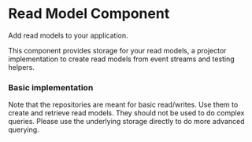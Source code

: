 Read Model Component
====================

Add read models to your application.

This component provides storage for your read models, a projector
implementation to create read models from event streams and testing helpers.

### Basic implementation

Note that the repositories are meant for basic read/writes. Use them to create and retrieve read models.
They should not be used to do complex queries. Please use the underlying storage directly to do more advanced querying.
